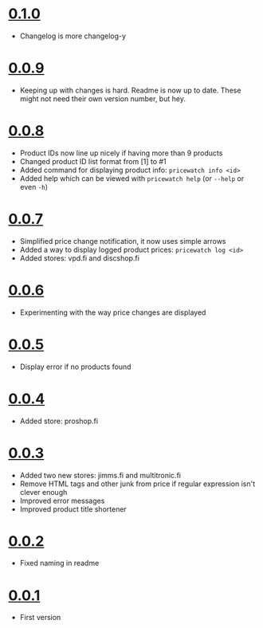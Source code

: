 # [0.1.0](https://github.com/jarilehtinen/pricewatch/releases/tag/0.1.0)

- Changelog is more changelog-y

# [0.0.9](https://github.com/jarilehtinen/pricewatch/releases/tag/0.0.9)

- Keeping up with changes is hard. Readme is now up to date. These might not need their own version number, but hey.

# [0.0.8](https://github.com/jarilehtinen/pricewatch/releases/tag/0.0.8)

- Product IDs now line up nicely if having more than 9 products
- Changed product ID list format from [1] to #1
- Added command for displaying product info: ```pricewatch info <id>```
- Added help which can be viewed with ```pricewatch help``` (or ```--help``` or even ```-h```)

# [0.0.7](https://github.com/jarilehtinen/pricewatch/releases/tag/0.0.7)

- Simplified price change notification, it now uses simple arrows
- Added a way to display logged product prices: ```pricewatch log <id>```
- Added stores: vpd.fi and discshop.fi

# [0.0.6](https://github.com/jarilehtinen/pricewatch/releases/tag/0.0.6)

- Experimenting with the way price changes are displayed

# [0.0.5](https://github.com/jarilehtinen/pricewatch/releases/tag/0.0.5)

- Display error if no products found

# [0.0.4](https://github.com/jarilehtinen/pricewatch/releases/tag/0.0.4)

- Added store: proshop.fi

# [0.0.3](https://github.com/jarilehtinen/pricewatch/releases/tag/0.0.3)

- Added two new stores: jimms.fi and multitronic.fi
- Remove HTML tags and other junk from price if regular expression isn't clever enough
- Improved error messages
- Improved product title shortener

# [0.0.2](https://github.com/jarilehtinen/pricewatch/releases/tag/0.0.2)

- Fixed naming in readme

# [0.0.1](https://github.com/jarilehtinen/pricewatch/releases/tag/0.0.1)

- First version